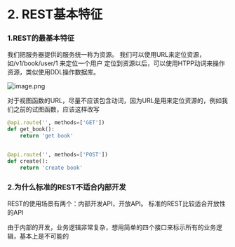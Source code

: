# 2. REST基本特征

### 1.REST的最基本特征

我们把服务器提供的服务统一称为资源。
我们可以使用URL来定位资源，如/v1/book/user/1 来定位一个用户
定位到资源以后，可以使用HTPP动词来操作资源，类似使用DDL操作数据库。

![image.png](https://upload-images.jianshu.io/upload_images/7220971-3c2a7daa6f0cb9c4.png?imageMogr2/auto-orient/strip%7CimageView2/2/w/1240)

对于视图函数的URL，尽量不应该包含动词，因为URL是用来定位资源的，例如我们之前的试图函数，应该这样改写
```python
@api.route('', methods=['GET'])
def get_book():
    return 'get book'


@api.route('', methods=['POST'])
def create():
    return 'create book'
```

### 2.为什么标准的REST不适合内部开发
REST的使用场景有两个：内部开发API，开放API。
标准的REST比较适合开放性的API

由于内部的开发，业务逻辑非常复杂，想用简单的四个接口来标示所有的业务逻辑，基本上是不可能的